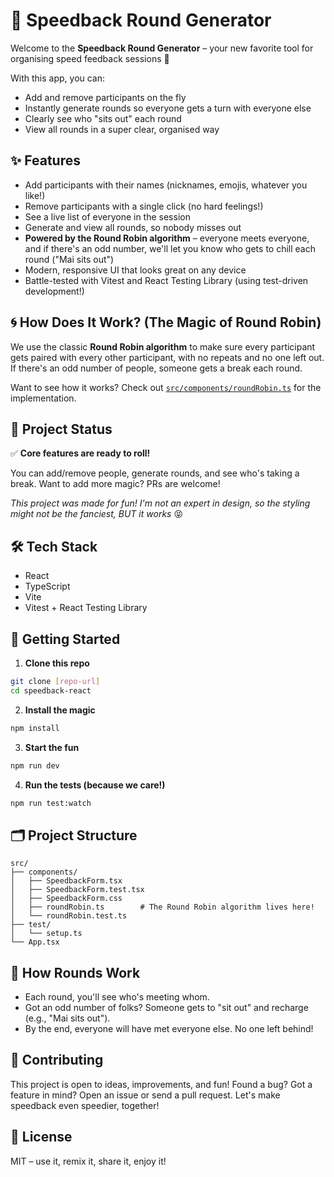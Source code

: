 # 🎉 Speedback Round Generator

Welcome to the **Speedback Round Generator** – your new favorite tool for organising speed feedback sessions 🚀

With this app, you can:

-   Add and remove participants on the fly
-   Instantly generate rounds so everyone gets a turn with everyone else
-   Clearly see who "sits out" each round
-   View all rounds in a super clear, organised way

## ✨ Features

-   Add participants with their names (nicknames, emojis, whatever you like!)
-   Remove participants with a single click (no hard feelings!)
-   See a live list of everyone in the session
-   Generate and view all rounds, so nobody misses out
-   **Powered by the Round Robin algorithm** – everyone meets everyone, and if there's an odd number, we'll let you know who gets to chill each round ("Mai sits out")
-   Modern, responsive UI that looks great on any device
-   Battle-tested with Vitest and React Testing Library (using test-driven development!)

## 🌀 How Does It Work? (The Magic of Round Robin)

We use the classic **Round Robin algorithm** to make sure every participant gets paired with every other participant, with no repeats and no one left out. If there's an odd number of people, someone gets a break each round.

Want to see how it works? Check out [`src/components/roundRobin.ts`](src/components/roundRobin.ts) for the implementation.

## 🚦 Project Status

✅ **Core features are ready to roll!**

You can add/remove people, generate rounds, and see who's taking a break. Want to add more magic? PRs are welcome!

_This project was made for fun! I'm not an expert in design, so the styling might not be the fanciest, BUT it works_ 😝

## 🛠️ Tech Stack

-   React
-   TypeScript
-   Vite
-   Vitest + React Testing Library

## 🚀 Getting Started

1. **Clone this repo**

```bash
git clone [repo-url]
cd speedback-react
```

2. **Install the magic**

```bash
npm install
```

3. **Start the fun**

```bash
npm run dev
```

4. **Run the tests (because we care!)**

```bash
npm run test:watch
```

## 🗂️ Project Structure

```
src/
├── components/
│   ├── SpeedbackForm.tsx
│   ├── SpeedbackForm.test.tsx
│   ├── SpeedbackForm.css
│   ├── roundRobin.ts        # The Round Robin algorithm lives here!
│   └── roundRobin.test.ts
├── test/
│   └── setup.ts
└── App.tsx
```

## 🔄 How Rounds Work

-   Each round, you'll see who's meeting whom.
-   Got an odd number of folks? Someone gets to "sit out" and recharge (e.g., "Mai sits out").
-   By the end, everyone will have met everyone else. No one left behind!

## 🤝 Contributing

This project is open to ideas, improvements, and fun! Found a bug? Got a feature in mind? Open an issue or send a pull request. Let's make speedback even speedier, together!

## 📄 License

MIT – use it, remix it, share it, enjoy it!
